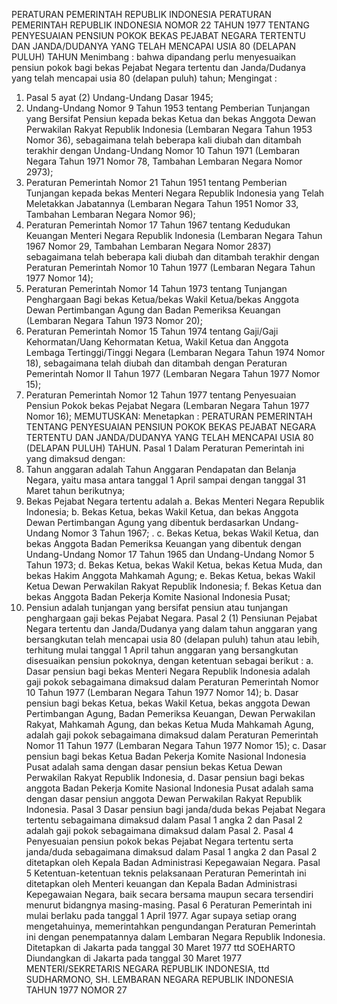 PERATURAN PEMERINTAH REPUBLIK INDONESIA PERATURAN PEMERINTAH REPUBLIK INDONESIA NOMOR 22 TAHUN 1977 TENTANG PENYESUAIAN PENSIUN POKOK BEKAS PEJABAT NEGARA TERTENTU DAN JANDA/DUDANYA YANG TELAH MENCAPAI USIA 80 (DELAPAN PULUH) TAHUN
Menimbang :
 bahwa dipandang perlu menyesuaikan pensiun pokok bagi bekas Pejabat Negara tertentu dan Janda/Dudanya yang telah mencapai usia 80 (delapan puluh) tahun;
Mengingat :

1. Pasal 5 ayat (2) Undang-Undang Dasar 1945;
2. Undang-Undang Nomor 9 Tahun 1953 tentang Pemberian Tunjangan yang Bersifat Pensiun kepada bekas Ketua dan bekas Anggota Dewan Perwakilan Rakyat Republik Indonesia (Lembaran Negara Tahun 1953 Nomor 36), sebagaimana telah beberapa kali diubah dan ditambah terakhir dengan Undang-Undang Nomor 10 Tahun 1971 (Lembaran Negara Tahun 1971 Nomor 78, Tambahan Lembaran Negara Nomor 2973);
3. Peraturan Pemerintah Nomor 21 Tahun 1951 tentang Pemberian Tunjangan kepada bekas Menteri Negara Republik Indonesia yang Telah Meletakkan Jabatannya (Lembaran Negara Tahun 1951 Nomor 33, Tambahan Lembaran Negara Nomor 96);
4. Peraturan Pemerintah Nomor 17 Tahun 1967 tentang Kedudukan Keuangan Menteri Negara Republik Indonesia (Lembaran Negara Tahun 1967 Nomor 29, Tambahan Lembaran Negara Nomor 2837) sebagaimana telah beberapa kali diubah dan ditambah terakhir dengan Peraturan Pemerintah Nomor 10 Tahun 1977 (Lembaran Negara Tahun 1977 Nomor 14);
5. Peraturan Pemerintah Nomor 14 Tahun 1973 tentang Tunjangan Penghargaan Bagi bekas Ketua/bekas Wakil Ketua/bekas Anggota Dewan Pertimbangan Agung dan Badan Pemeriksa Keuangan (Lembaran Negara Tahun 1973 Nomor 20);
6. Peraturan Pemerintah Nomor 15 Tahun 1974 tentang Gaji/Gaji Kehormatan/Uang Kehormatan Ketua, Wakil Ketua dan Anggota Lembaga Tertinggi/Tinggi Negara (Lembaran Negara Tahun 1974 Nomor 18), sebagaimana telah diubah dan ditambah dengan Peraturan Pemerintah Nomor II Tahun 1977 (Lembaran Negara Tahun 1977 Nomor 15);
7. Peraturan Pemerintah Nomor 12 Tahun 1977 tentang Penyesuaian Pensiun Pokok bekas Pejabat Negara (Lembaran Negara Tahun 1977 Nomor 16);
MEMUTUSKAN:
 Menetapkan : PERATURAN PEMERINTAH TENTANG PENYESUAIAN PENSIUN POKOK BEKAS PEJABAT NEGARA TERTENTU DAN JANDA/DUDANYA YANG TELAH MENCAPAI USIA 80 (DELAPAN PULUH) TAHUN.
Pasal 1
Dalam Peraturan Pemerintah ini yang dimaksud dengan:
1. Tahun anggaran adalah Tahun Anggaran Pendapatan dan Belanja Negara, yaitu masa antara tanggal 1 April sampai dengan tanggal 31 Maret tahun berikutnya;
2. Bekas Pejabat Negara tertentu adalah a. Bekas Menteri Negara Republik Indonesia;
b. Bekas Ketua, bekas Wakil Ketua, dan bekas Anggota Dewan Pertimbangan Agung yang dibentuk berdasarkan Undang- Undang Nomor 3 Tahun 1967;
. c. Bekas Ketua, bekas Wakil Ketua, dan bekas Anggota Badan Pemeriksa Keuangan yang dibentuk dengan Undang-Undang Nomor 17 Tahun 1965 dan Undang-Undang Nomor 5 Tahun 1973;
d. Bekas Ketua, bekas Wakil Ketua, bekas Ketua Muda, dan bekas Hakim Anggota Mahkamah Agung;
e. Bekas Ketua, bekas Wakil Ketua Dewan Perwakilan Rakyat Republik Indonesia;
f. Bekas Ketua dan bekas Anggota Badan Pekerja Komite Nasional Indonesia Pusat;
3. Pensiun adalah tunjangan yang bersifat pensiun atau tunjangan penghargaan gaji bekas Pejabat Negara.
Pasal 2
(1) Pensiunan Pejabat Negara tertentu dan Janda/Dudanya yang dalam tahun anggaran yang bersangkutan telah mencapai usia 80 (delapan puluh) tahun atau lebih, terhitung mulai tanggal 1 April tahun anggaran yang bersangkutan disesuaikan pensiun pokoknya, dengan ketentuan sebagai berikut :
a. Dasar pensiun bagi bekas Menteri Negara Republik Indonesia adalah gaji pokok sebagaimana dimaksud dalam Peraturan Pemerintah Nomor 10 Tahun 1977 (Lembaran Negara Tahun 1977 Nomor 14);
b. Dasar pensiun bagi bekas Ketua, bekas Wakil Ketua, bekas anggota Dewan Pertimbangan Agung, Badan Pemeriksa Keuangan, Dewan Perwakilan Rakyat, Mahkamah Agung, dan bekas Ketua Muda Mahkamah Agung, adalah gaji pokok sebagaimana dimaksud dalam Peraturan Pemerintah Nomor 11 Tahun 1977 (Lembaran Negara Tahun 1977 Nomor 15);
c. Dasar pensiun bagi bekas Ketua Badan Pekerja Komite Nasional Indonesia Pusat adalah sama dengan dasar pensiun bekas Ketua Dewan Perwakilan Rakyat Republik Indonesia, d. Dasar pensiun bagi bekas anggota Badan Pekerja Komite Nasional Indonesia Pusat adalah sama dengan dasar pensiun anggota Dewan Perwakilan Rakyat Republik Indonesia.
Pasal 3
Dasar pensiun bagi janda/duda bekas Pejabat Negara tertentu sebagaimana dimaksud dalam Pasal 1 angka 2 dan Pasal 2 adalah gaji pokok sebagaimana dimaksud dalam Pasal 2.
Pasal 4
Penyesuaian pensiun pokok bekas Pejabat Negara tertentu serta janda/duda sebagaimana dimaksud dalam Pasal 1 angka 2 dan Pasal 2 ditetapkan oleh Kepala Badan Administrasi Kepegawaian Negara.
Pasal 5
Ketentuan-ketentuan teknis pelaksanaan Peraturan Pemerintah ini ditetapkan oleh Menteri keuangan dan Kepala Badan Administrasi Kepegawaian Negara, baik secara bersama maupun secara tersendiri menurut bidangnya masing-masing.
Pasal 6
Peraturan Pemerintah ini mulai berlaku pada tanggal 1 April 1977. Agar supaya setiap orang mengetahuinya, memerintahkan pengundangan Peraturan Pemerintah ini dengan penempatannya dalam Lembaran Negara Republik Indonesia. Ditetapkan di Jakarta pada tanggal 30 Maret 1977 ttd SOEHARTO Diundangkan di Jakarta pada tanggal 30 Maret 1977 MENTERI/SEKRETARIS NEGARA REPUBLIK INDONESIA, ttd SUDHARMONO, SH. LEMBARAN NEGARA REPUBLIK INDONESIA TAHUN 1977 NOMOR 27